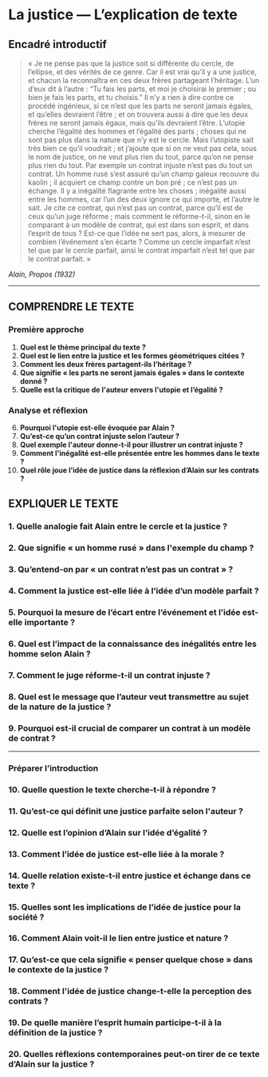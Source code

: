 # La justice — L’explication de texte

## Encadré introductif
> « Je ne pense pas que la justice soit si différente du cercle, de l’ellipse, et des vérités de ce genre. Car il est vrai qu’il y a une justice, et chacun la reconnaîtra en ces deux frères partageant l’héritage. L’un d’eux dit à l’autre : “Tu fais les parts, et moi je choisirai le premier ; ou bien je fais les parts, et tu choisis.” Il n’y a rien à dire contre ce procédé ingénieux, si ce n’est que les parts ne seront jamais égales, et qu’elles devraient l’être ; et on trouvera aussi à dire que les deux frères ne seront jamais égaux, mais qu’ils devraient l’être. L’utopie cherche l’égalité des hommes et l’égalité des parts ; choses qui ne sont pas plus dans la nature que n’y est le cercle. Mais l’utopiste sait très bien ce qu’il voudrait ; et j’ajoute que si on ne veut pas cela, sous le nom de justice, on ne veut plus rien du tout, parce qu’on ne pense plus rien du tout. Par exemple un contrat injuste n’est pas du tout un contrat. Un homme rusé s’est assuré qu’un champ galeux recouvre du kaolin ; il acquiert ce champ contre un bon pré ; ce n’est pas un échange. Il y a inégalité flagrante entre les choses ; inégalité aussi entre les hommes, car l’un des deux ignore ce qui importe, et l’autre le sait. Je cite ce contrat, qui n’est pas un contrat, parce qu’il est de ceux qu’un juge réforme ; mais comment le réforme-t-il, sinon en le comparant à un modèle de contrat, qui est dans son esprit, et dans l’esprit de tous ? Est-ce que l’idée ne sert pas, alors, à mesurer de combien l’événement s’en écarte ? Comme un cercle imparfait n’est tel que par le cercle parfait, ainsi le contrat imparfait n’est tel que par le contrat parfait. »

*Alain, Propos (1932)*

---

## COMPRENDRE LE TEXTE

### Première approche

1. **Quel est le thème principal du texte ?**  
2. **Quel est le lien entre la justice et les formes géométriques citées ?**  
3. **Comment les deux frères partagent-ils l’héritage ?**  
4. **Que signifie « les parts ne seront jamais égales » dans le contexte donné ?**  
5. **Quelle est la critique de l'auteur envers l'utopie et l’égalité ?**  

### Analyse et réflexion

6. **Pourquoi l'utopie est-elle évoquée par Alain ?**  
7. **Qu’est-ce qu’un contrat injuste selon l’auteur ?**  
8. **Quel exemple l'auteur donne-t-il pour illustrer un contrat injuste ?**  
9. **Comment l'inégalité est-elle présentée entre les hommes dans le texte ?**  
10. **Quel rôle joue l’idée de justice dans la réflexion d’Alain sur les contrats ?**  

## EXPLIQUER LE TEXTE

### 1. Quelle analogie fait Alain entre le cercle et la justice ?  

### 2. Que signifie « un homme rusé » dans l'exemple du champ ?  

### 3. Qu’entend-on par « un contrat n’est pas un contrat » ?  

### 4. Comment la justice est-elle liée à l’idée d’un modèle parfait ?  

### 5. Pourquoi la mesure de l’écart entre l’événement et l’idée est-elle importante ?  

### 6. Quel est l’impact de la connaissance des inégalités entre les homme selon Alain ?  

### 7. Comment le juge réforme-t-il un contrat injuste ?  

### 8. Quel est le message que l’auteur veut transmettre au sujet de la nature de la justice ?  

### 9. Pourquoi est-il crucial de comparer un contrat à un modèle de contrat ?  

---

### Préparer l’introduction

### 10. Quelle question le texte cherche-t-il à répondre ?  

### 11. Qu’est-ce qui définit une justice parfaite selon l'auteur ?  

### 12. Quelle est l’opinion d’Alain sur l’idée d’égalité ?  

### 13. Comment l’idée de justice est-elle liée à la morale ?  

### 14. Quelle relation existe-t-il entre justice et échange dans ce texte ?  

### 15. Quelles sont les implications de l’idée de justice pour la société ?  

### 16. Comment Alain voit-il le lien entre justice et nature ?  

### 17. Qu’est-ce que cela signifie « penser quelque chose » dans le contexte de la justice ?  

### 18. Comment l'idée de justice change-t-elle la perception des contrats ?  

### 19. De quelle manière l’esprit humain participe-t-il à la définition de la justice ?  

### 20. Quelles réflexions contemporaines peut-on tirer de ce texte d’Alain sur la justice ?  
